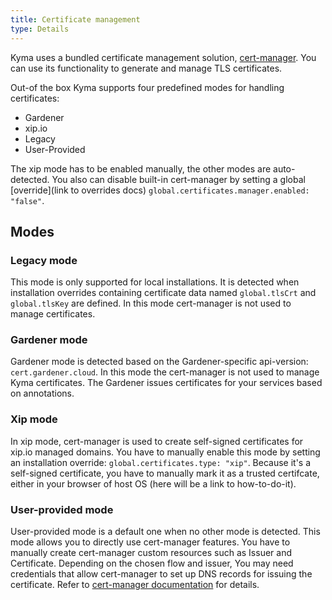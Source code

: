 ```yaml
---
title: Certificate management
type: Details
---
```


Kyma uses a bundled certificate management solution, [cert-manager](https://cert-manager.io/).
You can use its functionality to generate and manage TLS certificates.

Out-of the box Kyma supports four predefined modes for handling certificates:
- Gardener
- xip.io
- Legacy
- User-Provided

The xip mode has to be enabled manually, the other modes are auto-detected.
You also can disable built-in cert-manager by setting a global [override](link to overrides docs) `global.certificates.manager.enabled: "false"`.

## Modes

### Legacy mode

This mode is only supported for local installations.
It is detected when installation overrides containing certificate data named `global.tlsCrt` and `global.tlsKey` are defined.
In this mode cert-manager is not used to manage certificates.

### Gardener mode

Gardener mode is detected based on the Gardener-specific api-version: `cert.gardener.cloud`.
In this mode the cert-manager is not used to manage Kyma certificates. The Gardener issues certificates for your services based on annotations.

### Xip mode

In xip mode, cert-manager is used to create self-signed certificates for xip.io managed domains.
You have to manually enable this mode by setting an installation override: `global.certificates.type: "xip"`.
Because it's a self-signed certificate, you have to manually mark it as a trusted certifcate, either in your browser of host OS (here will be a link to how-to-do-it).

### User-provided mode

User-provided mode is a default one when no other mode is detected.
This mode allows you to directly use cert-manager features. You have to manually create cert-manager custom resources such as Issuer and Certificate.
Depending on the chosen flow and issuer, You may need credentials that allow cert-manager to set up DNS records for issuing the certificate. Refer to [cert-manager documentation](https://cert-manager.io/) for details.
